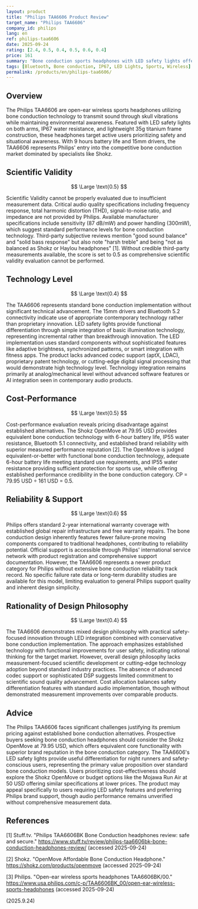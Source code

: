 ```yaml
---
layout: product
title: "Philips TAA6606 Product Review"
target_name: "Philips TAA6606"
company_id: philips
lang: en
ref: philips-taa6606
date: 2025-09-24
rating: [2.4, 0.5, 0.4, 0.5, 0.6, 0.4]
price: 161
summary: "Bone conduction sports headphones with LED safety lights offering basic functionality at premium pricing with insufficient measurement data"
tags: [Bluetooth, Bone conduction, IP67, LED Lights, Sports, Wireless]
permalink: /products/en/philips-taa6606/
---
```

## Overview

The Philips TAA6606 are open-ear wireless sports headphones utilizing bone conduction technology to transmit sound through skull vibrations while maintaining environmental awareness. Featured with LED safety lights on both arms, IP67 water resistance, and lightweight 35g titanium frame construction, these headphones target active users prioritizing safety and situational awareness. With 9 hours battery life and 15mm drivers, the TAA6606 represents Philips' entry into the competitive bone conduction market dominated by specialists like Shokz.

## Scientific Validity

$$ \Large \text{0.5} $$

Scientific Validity cannot be properly evaluated due to insufficient measurement data. Critical audio quality specifications including frequency response, total harmonic distortion (THD), signal-to-noise ratio, and impedance are not provided by Philips. Available manufacturer specifications include sensitivity (87 dB/mW) and power handling (300mW), which suggest standard performance levels for bone conduction technology. Third-party subjective reviews mention "good sound balance" and "solid bass response" but also note "harsh treble" and being "not as balanced as Shokz or Haylou headphones" [1]. Without credible third-party measurements available, the score is set to 0.5 as comprehensive scientific validity evaluation cannot be performed.

## Technology Level

$$ \Large \text{0.4} $$

The TAA6606 represents standard bone conduction implementation without significant technical advancement. The 15mm drivers and Bluetooth 5.2 connectivity indicate use of appropriate contemporary technology rather than proprietary innovation. LED safety lights provide functional differentiation through simple integration of basic illumination technology, representing incremental rather than breakthrough innovation. The LED implementation uses standard components without sophisticated features like adaptive brightness, synchronized patterns, or smart integration with fitness apps. The product lacks advanced codec support (aptX, LDAC), proprietary patent technology, or cutting-edge digital signal processing that would demonstrate high technology level. Technology integration remains primarily at analog/mechanical level without advanced software features or AI integration seen in contemporary audio products.

## Cost-Performance

$$ \Large \text{0.5} $$

Cost-performance evaluation reveals pricing disadvantage against established alternatives. The Shokz OpenMove at 79.95 USD provides equivalent bone conduction technology with 6-hour battery life, IP55 water resistance, Bluetooth 5.1 connectivity, and established brand reliability with superior measured performance reputation [2]. The OpenMove is judged equivalent-or-better with functional bone conduction technology, adequate 6-hour battery life meeting standard use requirements, and IP55 water resistance providing sufficient protection for sports use, while offering established performance credibility in the bone conduction category. CP = 79.95 USD ÷ 161 USD = 0.5.

## Reliability & Support

$$ \Large \text{0.6} $$

Philips offers standard 2-year international warranty coverage with established global repair infrastructure and free warranty repairs. The bone conduction design inherently features fewer failure-prone moving components compared to traditional headphones, contributing to reliability potential. Official support is accessible through Philips' international service network with product registration and comprehensive support documentation. However, the TAA6606 represents a newer product category for Philips without extensive bone conduction reliability track record. No specific failure rate data or long-term durability studies are available for this model, limiting evaluation to general Philips support quality and inherent design simplicity.

## Rationality of Design Philosophy

$$ \Large \text{0.4} $$

The TAA6606 demonstrates mixed design philosophy with practical safety-focused innovation through LED integration combined with conservative bone conduction implementation. The approach emphasizes established technology with functional improvements for user safety, indicating rational thinking for the target market. However, overall design philosophy lacks measurement-focused scientific development or cutting-edge technology adoption beyond standard industry practices. The absence of advanced codec support or sophisticated DSP suggests limited commitment to scientific sound quality advancement. Cost allocation balances safety differentiation features with standard audio implementation, though without demonstrated measurement improvements over comparable products.

## Advice

The Philips TAA6606 faces significant challenges justifying its premium pricing against established bone conduction alternatives. Prospective buyers seeking bone conduction headphones should consider the Shokz OpenMove at 79.95 USD, which offers equivalent core functionality with superior brand reputation in the bone conduction category. The TAA6606's LED safety lights provide useful differentiation for night runners and safety-conscious users, representing the primary value proposition over standard bone conduction models. Users prioritizing cost-effectiveness should explore the Shokz OpenMove or budget options like the Mojawa Run Air at 50 USD offering similar specifications at lower prices. The product may appeal specifically to users requiring LED safety features and preferring Philips brand support, though audio performance remains unverified without comprehensive measurement data.

## References

[1] Stuff.tv. "Philips TAA6606BK Bone Conduction headphones review: safe and secure." https://www.stuff.tv/review/philips-taa6606bk-bone-conduction-headphones-review/ (accessed 2025-09-24)

[2] Shokz. "OpenMove Affordable Bone Conduction Headphone." https://shokz.com/products/openmove (accessed 2025-09-24)

[3] Philips. "Open-ear wireless sports headphones TAA6606BK/00." https://www.usa.philips.com/c-p/TAA6606BK_00/open-ear-wireless-sports-headphones (accessed 2025-09-24)

(2025.9.24)